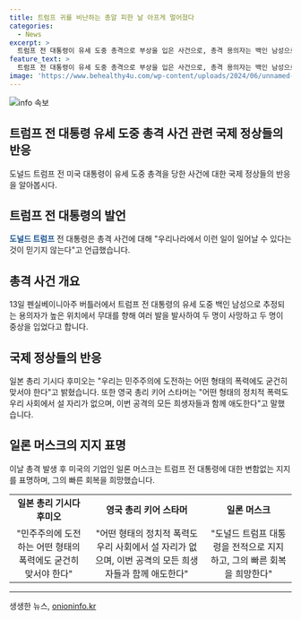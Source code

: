 ```yaml
---
title: 트럼프 귀를 비난하는 총알 피한 날 아프게 멀어졌다
categories:
  - News
excerpt: >
  트럼프 전 대통령이 유세 도중 총격으로 부상을 입은 사건으로, 총격 용의자는 백인 남성으로 식별됐다. 비밀경호국은 용의자가 무대를 향해 여러 발을 발사한 후 무력화되었고, 두 명이 사망하고 두 명이 중상을 입었다고 밝혔다. 다수의 국가 정상들은 트럼프의 쾌유를 기원하는 메시지를 전했다. 테슬라 최고경영자 일론 머스크는 트럼프에 변함없는 지지를 보냈다. 총기 사건에 대한 공포와 분노가 고조되는 가운데, 사건에 대한 조사가 계속되고 있다.
feature_text: >
  트럼프 전 대통령이 유세 도중 총격으로 부상을 입은 사건으로, 총격 용의자는 백인 남성으로 식별됐다. 비밀경호국은 용의자가 무대를 향해 여러 발을 발사한 후 무력화되었고, 두 명이 사망하고 두 명이 중상을 입었다고 밝혔다. 다수의 국가 정상들은 트럼프의 쾌유를 기원하는 메시지를 전했다. 테슬라 최고경영자 일론 머스크는 트럼프에 변함없는 지지를 보냈다. 총기 사건에 대한 공포와 분노가 고조되는 가운데, 사건에 대한 조사가 계속되고 있다.
image: 'https://www.behealthy4u.com/wp-content/uploads/2024/06/unnamed-file.png'
---
```


<p><img src="https://www.behealthy4u.com/wp-content/uploads/2024/06/unnamed-file.png" alt="info 속보" /></p>

<h2 data-ke-size="size26">트럼프 전 대통령 유세 도중 총격 사건 관련 국제 정상들의 반응</h2>

<p data-ke-size="size16">도널드 트럼프 전 미국 대통령이 유세 도중 총격을 당한 사건에 대한 국제 정상들의 반응을 알아봅시다.</p>

<h2>트럼프 전 대통령의 발언</h2>

<p data-ke-size="size16"><b><span style="color: #1a5490;">도널드 트럼프</span></b> 전 대통령은 총격 사건에 대해 "우리나라에서 이런 일이 일어날 수 있다는 것이 믿기지 않는다"고 언급했습니다.</p>

<h2>총격 사건 개요</h2>

<p data-ke-size="size16">13일 펜실베이니아주 버틀러에서 트럼프 전 대통령의 유세 도중 백인 남성으로 추정되는 용의자가 높은 위치에서 무대를 향해 여러 발을 발사하여 두 명이 사망하고 두 명이 중상을 입었다고 합니다.</p>

<h2>국제 정상들의 반응</h2>

<p data-ke-size="size16">일본 총리 기시다 후미오는 "우리는 민주주의에 도전하는 어떤 형태의 폭력에도 굳건히 맞서야 한다"고 밝혔습니다. 또한 영국 총리 키어 스타머는 "어떤 형태의 정치적 폭력도 우리 사회에서 설 자리가 없으며, 이번 공격의 모든 희생자들과 함께 애도한다"고 말했습니다.</p>

<h2>일론 머스크의 지지 표명</h2>

<p data-ke-size="size16">이날 총격 발생 후 미국의 기업인 일론 머스크는 트럼프 전 대통령에 대한 변함없는 지지를 표명하며, 그의 빠른 회복을 희망했습니다.</p>

<table>
    <tr>
        <td style="text-align: center; height: 17px;"><b>일본 총리 기시다 후미오</b></td>
        <td style="text-align: center; height: 17px;"><b>영국 총리 키어 스타머</b></td>
        <td style="text-align: center; height: 17px;"><b>일론 머스크</b></td>
    </tr>
    <tr>
        <td style="text-align: center; height: 17px;">"민주주의에 도전하는 어떤 형태의 폭력에도 굳건히 맞서야 한다"</td>
        <td style="text-align: center; height: 17px;">"어떤 형태의 정치적 폭력도 우리 사회에서 설 자리가 없으며, 이번 공격의 모든 희생자들과 함께 애도한다"</td>
        <td style="text-align: center; height: 17px;">"도널드 트럼프 대통령을 전적으로 지지하고, 그의 빠른 회복을 희망한다"</td>
    </tr>
</table>

<p><hr></p>
생생한 뉴스, <a href="https://onioninfo.kr" rel="dofollow">onioninfo.kr</a>


